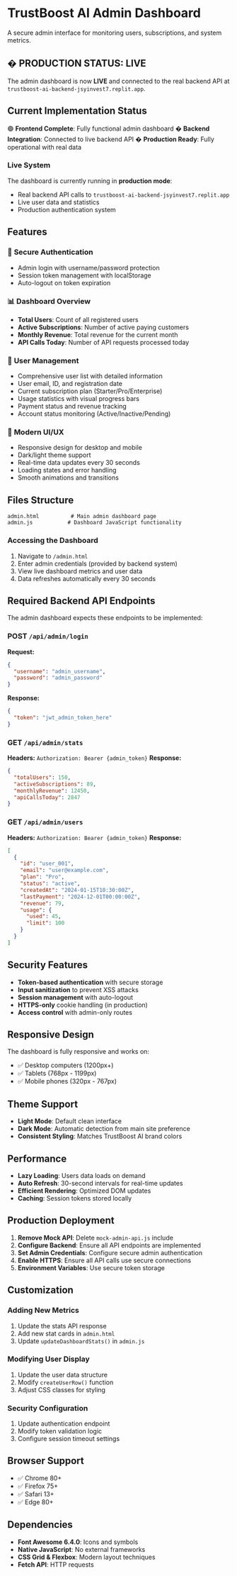 # TrustBoost AI Admin Dashboard

A secure admin interface for monitoring users, subscriptions, and system metrics.

## � **PRODUCTION STATUS: LIVE**

The admin dashboard is now **LIVE** and connected to the real backend API at `trustboost-ai-backend-jsyinvest7.replit.app`.

## Current Implementation Status

🟢 **Frontend Complete**: Fully functional admin dashboard
� **Backend Integration**: Connected to live backend API
� **Production Ready**: Fully operational with real data

### Live System
The dashboard is currently running in **production mode**:
- Real backend API calls to `trustboost-ai-backend-jsyinvest7.replit.app`
- Live user data and statistics
- Production authentication system

## Features

### 🔐 **Secure Authentication**
- Admin login with username/password protection
- Session token management with localStorage
- Auto-logout on token expiration

### 📊 **Dashboard Overview**
- **Total Users**: Count of all registered users
- **Active Subscriptions**: Number of active paying customers
- **Monthly Revenue**: Total revenue for the current month
- **API Calls Today**: Number of API requests processed today

### 👥 **User Management**
- Comprehensive user list with detailed information
- User email, ID, and registration date
- Current subscription plan (Starter/Pro/Enterprise)
- Usage statistics with visual progress bars
- Payment status and revenue tracking
- Account status monitoring (Active/Inactive/Pending)

### 🎨 **Modern UI/UX**
- Responsive design for desktop and mobile
- Dark/light theme support
- Real-time data updates every 30 seconds
- Loading states and error handling
- Smooth animations and transitions

## Files Structure

```
admin.html          # Main admin dashboard page
admin.js           # Dashboard JavaScript functionality
```

### Accessing the Dashboard
1. Navigate to `/admin.html`
2. Enter admin credentials (provided by backend system)
3. View live dashboard metrics and user data
4. Data refreshes automatically every 30 seconds

## Required Backend API Endpoints

The admin dashboard expects these endpoints to be implemented:

### POST `/api/admin/login`
**Request:**
```json
{
  "username": "admin_username",
  "password": "admin_password"
}
```
**Response:**
```json
{
  "token": "jwt_admin_token_here"
}
```

### GET `/api/admin/stats`
**Headers:** `Authorization: Bearer {admin_token}`
**Response:**
```json
{
  "totalUsers": 150,
  "activeSubscriptions": 89,
  "monthlyRevenue": 12450,
  "apiCallsToday": 2847
}
```

### GET `/api/admin/users`
**Headers:** `Authorization: Bearer {admin_token}`
**Response:**
```json
[
  {
    "id": "user_001",
    "email": "user@example.com",
    "plan": "Pro",
    "status": "active",
    "createdAt": "2024-01-15T10:30:00Z",
    "lastPayment": "2024-12-01T00:00:00Z",
    "revenue": 79,
    "usage": {
      "used": 45,
      "limit": 100
    }
  }
]
```

## Security Features

- **Token-based authentication** with secure storage
- **Input sanitization** to prevent XSS attacks
- **Session management** with auto-logout
- **HTTPS-only** cookie handling (in production)
- **Access control** with admin-only routes

## Responsive Design

The dashboard is fully responsive and works on:
- ✅ Desktop computers (1200px+)
- ✅ Tablets (768px - 1199px)
- ✅ Mobile phones (320px - 767px)

## Theme Support

- **Light Mode**: Default clean interface
- **Dark Mode**: Automatic detection from main site preference
- **Consistent Styling**: Matches TrustBoost AI brand colors

## Performance

- **Lazy Loading**: Users data loads on demand
- **Auto Refresh**: 30-second intervals for real-time updates
- **Efficient Rendering**: Optimized DOM updates
- **Caching**: Session tokens stored locally

## Production Deployment

1. **Remove Mock API**: Delete `mock-admin-api.js` include
2. **Configure Backend**: Ensure all API endpoints are implemented
3. **Set Admin Credentials**: Configure secure admin authentication
4. **Enable HTTPS**: Ensure all API calls use secure connections
5. **Environment Variables**: Use secure token storage

## Customization

### Adding New Metrics
1. Update the stats API response
2. Add new stat cards in `admin.html`
3. Update `updateDashboardStats()` in `admin.js`

### Modifying User Display
1. Update the user data structure
2. Modify `createUserRow()` function
3. Adjust CSS classes for styling

### Security Configuration
1. Update authentication endpoint
2. Modify token validation logic
3. Configure session timeout settings

## Browser Support

- ✅ Chrome 80+
- ✅ Firefox 75+
- ✅ Safari 13+
- ✅ Edge 80+

## Dependencies

- **Font Awesome 6.4.0**: Icons and symbols
- **Native JavaScript**: No external frameworks
- **CSS Grid & Flexbox**: Modern layout techniques
- **Fetch API**: HTTP requests
